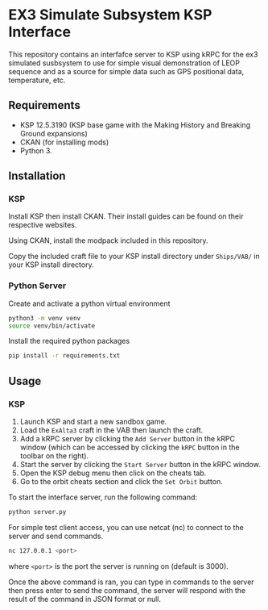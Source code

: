 # EX3 Simulate Subsystem KSP Interface

This repository contains an interfafce server to KSP using kRPC for the ex3 simulated susbsystem to use for simple visual demonstration of LEOP sequence and as a source for simple data such as GPS positional data, temperature, etc.

## Requirements

- KSP 12.5.3190 (KSP base game with the Making History and Breaking Ground expansions)
- CKAN (for installing mods)
- Python 3.

## Installation

### KSP

Install KSP then install CKAN. Their install guides can be found on their respective websites.

Using CKAN, install the modpack included in this repository.

Copy the included craft file to your KSP install directory under `Ships/VAB/` in your KSP install directory.

### Python Server

Create and activate a python virtual environment

```bash
python3 -m venv venv
source venv/bin/activate
```

Install the required python packages

```bash
pip install -r requirements.txt
```

## Usage

### KSP

1. Launch KSP and start a new sandbox game.
2. Load the `ExAlta3` craft in the VAB then launch the craft.
3. Add a kRPC server by clicking the `Add Server` button in the kRPC window (which can be accessed by clicking the `kRPC` button in the toolbar on the right).
4. Start the server by clicking the `Start Server` button in the kRPC window.
5. Open the KSP debug menu then click on the cheats tab.
6. Go to the orbit cheats section and click the `Set Orbit` button.

To start the interface server, run the following command:

```bash
python server.py
```

For simple test client access, you can use netcat (nc) to connect to the server and send commands.

```bash
nc 127.0.0.1 <port>
```

where `<port>` is the port the server is running on (default is 3000).

Once the above command is ran, you can type in commands to the server then press enter to send the command, the server will respond with the result of the command in JSON format or null.